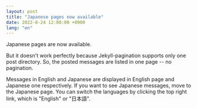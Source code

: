 ```yaml
---
layout: post
title: "Japanese pages now available"
date: 2022-8-24 12:00:00 +0900
lang: "en"
---
```


Japanese pages are now available.

But it doesn't work perfectly because Jekyll-pagination supports only one post directory.
So, the posted messages are listed in one page \-\- no pagination.

Messages in English and Japanese are displayed in English page and Japanese one respectively.
If you want to see Japanese messages, move to the Japanese page.
You can switch the languages by clicking the top right link, which is "English" or "日本語".
